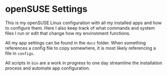 # openSUSE Settings

This is my openSUSE Linux configuration with all my installed apps and how to configure them. Here I also keep track of what commands and system files I run or edit that change how my environment functions.


All my app settings can be found in the `docs` folder. When something references a config file to copy somewhere, it is most likely referencing a file in `configs`.

All scripts in `bin` are a work in progress to one day streamline the installation process and automate app configuration.

